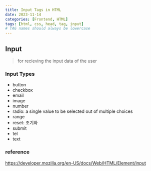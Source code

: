 ```yaml
---
title: Input Tags in HTML
date: 2023-11-14
categories: [Frontend, HTML]
tags: [html, css, head, tag, input]
# TAG names should always be lowercase
---
```


## Input

> for recieving the input data of the user

### Input Types

- button
- checkbox
- email
- image
- number
- radio: a single value to be selected out of multiple choices
- range
- reset: 초기화
- submit
- tel
- text

### reference

<https://developer.mozilla.org/en-US/docs/Web/HTML/Element/input>
